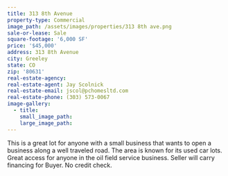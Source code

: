 ```yaml
---
title: 313 8th Avenue
property-type: Commercial
image_path: /assets/images/properties/313 8th ave.png
sale-or-lease: Sale
square-footage: '6,000 SF'
price: '$45,000'
address: 313 8th Avenue
city: Greeley
state: CO
zip: '80631'
real-estate-agency:
real-estate-agent: Jay Scolnick
real-estate-email: jscol@pchomesltd.com
real-estate-phone: (303) 573-0067
image-gallery:
  - title:
    small_image_path:
    large_image_path:
---
```



This is a great lot for anyone with a small business that wants to open a business along a well traveled road. The area is known for its used car lots. Great access for anyone in the oil field service business. Seller will carry financing for Buyer. No credit check.